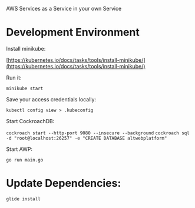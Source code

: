 
AWS Services as a Service in your own Service

# Development Environment

Install minikube: 

[https://kubernetes.io/docs/tasks/tools/install-minikube/](https://kubernetes.io/docs/tasks/tools/install-minikube/)

Run it: 

`minikube start`

Save your access credentials locally: 

`kubectl config view > .kubeconfig`

Start CockroachDB: 

`cockroach start --http-port 9080 --insecure --background`
`cockroach sql -d "root@localhost:26257" -e "CREATE DATABASE altwebplatform"`

Start AWP: 

`go run main.go`

# Update Dependencies: 

`glide install`